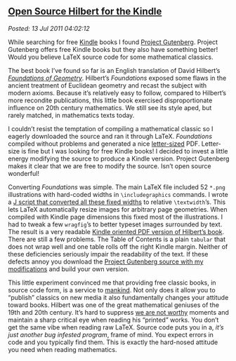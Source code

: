 [Open Source Hilbert for the
Kindle](http://bakerjd99.wordpress.com/2011/07/12/open-source-hilbert-for-the-kindle/)
-------------------------------------------------------------------------------------------------------------------

*Posted: 13 Jul 2011 04:02:12*

While searching for free
[Kindle](http://www.amazon.com/Kindle-Wireless-Reader-Wifi-Graphite/dp/B002Y27P3M)
books I found [Project
Gutenberg](http://www.gutenberg.org/wiki/Main\_Page). Project Gutenberg
offers free Kindle books but they also have something better! Would you
believe LaTeX source code for some mathematical classics.

The best book I’ve found so far is an English translation of David
Hilbert’s *[Foundations of
Geometry](http://www.gutenberg.org/ebooks/17384)*. Hilbert’s
*Foundations* exposed some flaws in the ancient treatment of Euclidean
geometry and recast the subject with modern axioms. Because it’s
relatively easy to follow, compared to Hilbert’s more recondite
publications, this little book exercised disproportionate influence on
20th century mathematics. We still see its style aped, but rarely
matched, in mathematics texts today.

I couldn’t resist the temptation of compiling a mathematical classic so
I eagerly downloaded the source and ran it through LaTeX. *Foundations*
compiled without problems and generated a nice
[letter-sized](http://en.wikipedia.org/wiki/Letter\_(paper\_size)) PDF.
Letter-size is fine but I was looking for free Kindle books! I decided
to invest a little energy modifying the source to produce a Kindle
version. Project Gutenberg makes it clear that we are free to modify the
source. Isn’t open source wonderful!

Converting *Foundations* was simple. The main LaTeX file included 52
`*.png` illustrations with hard-coded widths in `\includegraphics`
commands. I wrote a [J script that converted all these fixed
widths](http://www.box.net/shared/prbdlqpysa2zmugelzye) to relative
`\textwidth`’s. This lets LaTeX automatically resize images for
arbitrary page geometries. When compiled with Kindle page dimensions
this fixed most of the illustrations. I had to tweak a few `wragfig`’s
to better typeset images surrounded by text. The result is a very
readable [Kindle oriented PDF version of Hilbert’s
book](http://www.box.net/shared/7gzg1ssu5gddr953et6h). There are still a
few problems. The Table of Contents is a plain `tabular` that does not
wrap well and one table rolls off the right Kindle margin. Neither of
these deficiencies seriously impair the readability of the text. If
these defects annoy you download the [Project Gutenberg source with my
modifications](http://www.box.net/shared/p6zmknarsscnrci8vj8o) and build
your own version.

This little experiment convinced me that providing free classic books,
in source code form, is a service to
[mankind](http://www.articlesbase.com/writing-articles/is-mankind-sexist-1836076.html).
Not only does it allow you to “publish” classics on new media it also
fundamentally changes your attitude toward books. Hilbert was one of the
great mathematical geniuses of the 19th and 20th century. It’s hard to
suppress [we are not worthy](http://www.youtube.com/watch?v=-FucbvoFFy0)
moments and maintain a sharp critical eye when reading his “printed”
works. You don’t get the same vibe when reading raw LaTeX. Source code
puts you in a, *it’s just another bug infested program*, frame of mind.
You expect errors in code and you typically find them. This is exactly
the hard-nosed attitude you need when reading mathematics.
